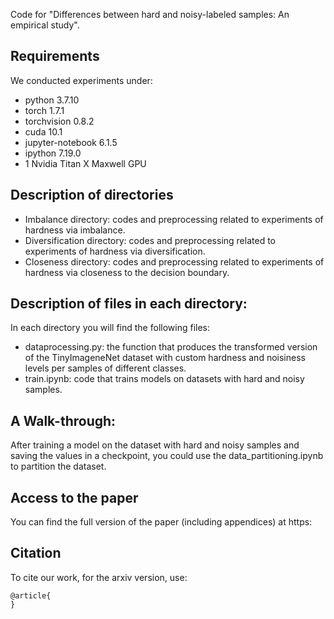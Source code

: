 Code for "Differences between hard and noisy-labeled samples: An empirical study".

## Requirements
We conducted experiments under:
- python 3.7.10
- torch 1.7.1
- torchvision 0.8.2
- cuda 10.1
- jupyter-notebook 6.1.5
- ipython 7.19.0
- 1 Nvidia Titan X Maxwell GPU


## Description of directories
* Imbalance directory: codes and preprocessing related to experiments of hardness via imbalance.
* Diversification directory: codes and preprocessing related to experiments of hardness via diversification.
* Closeness directory: codes and preprocessing related to experiments of hardness via closeness to the decision boundary.

## Description of files in each directory:
In each directory you will find the following files:
* dataprocessing.py: the function that produces the transformed version of the TinyImageneNet dataset with custom hardness and noisiness levels per samples of different classes.
* train.ipynb: code that trains models on datasets with hard and noisy samples.

## A Walk-through:
After training a model on the dataset with hard and noisy samples and saving the values in a checkpoint, you could use the data_partitioning.ipynb to partition the dataset.

## Access to the paper

You can find the full version of the paper (including appendices) at https:


## Citation

To cite our work, for the arxiv version, use:
```
@article{
}
```
